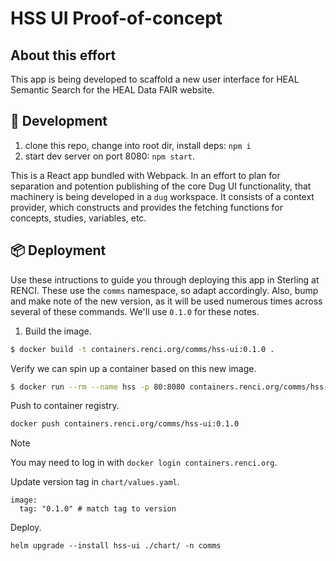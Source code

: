 # HSS UI Proof-of-concept

## About this effort

This app is being developed to scaffold a new user interface for HEAL Semantic Search for the HEAL Data FAIR website.

## 🚧 Development

1. clone this repo, change into root dir, install deps: `npm i`
2. start dev server on port 8080: `npm start`.

This is a React app bundled with Webpack. In an effort to plan for separation and potention publishing of the core Dug UI functionality, that machinery is being developed in a `dug` workspace. It consists of a context provider, which constructs and provides the fetching functions for concepts, studies, variables, etc.

## 📦 Deployment

Use these intructions to guide you through deploying this app in Sterling at RENCI.
These use the `comms` namespace, so adapt accordingly. Also, bump and make note of the new version, as it will be used numerous times across several of these commands. We'll use `0.1.0` for these notes.

1. Build the image.

```bash
$ docker build -t containers.renci.org/comms/hss-ui:0.1.0 .

```

Verify we can spin up a container based on this new image.

```bash
$ docker run --rm --name hss -p 80:8080 containers.renci.org/comms/hss-ui:0.1.0
```

Push to container registry.
```bash
docker push containers.renci.org/comms/hss-ui:0.1.0
```

> [!NOTE]
> You may need to log in with `docker login containers.renci.org`.


Update version tag in `chart/values.yaml`.
```
image:
  tag: "0.1.0" # match tag to version
```

Deploy.
```
helm upgrade --install hss-ui ./chart/ -n comms
```
